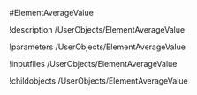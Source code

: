 <!-- MOOSE Object Documentation Stub: Remove this when content is added. -->
#ElementAverageValue

!description /UserObjects/ElementAverageValue

!parameters /UserObjects/ElementAverageValue

!inputfiles /UserObjects/ElementAverageValue

!childobjects /UserObjects/ElementAverageValue
